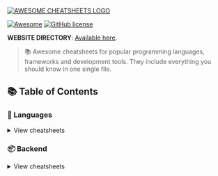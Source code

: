[![AWESOME CHEATSHEETS LOGO](_design/cover_github@2x.png)](https://lecoupa.github.io/awesome-cheatsheets/)

[![Awesome](https://awesome.re/badge.svg)](https://awesome.re) [![GitHub license](https://img.shields.io/badge/license-MIT-blue.svg)](https://github.com/LeCoupa/awesome-cheatsheets/blob/master/LICENSE)

**WEBSITE DIRECTORY**: [Available here](https://lecoupa.github.io/awesome-cheatsheets/).

> 📚 Awesome cheatsheets for popular programming languages, frameworks and development tools. They include everything you should know in one single file.

## 📚 Table of Contents

### 📃 Languages

<details>
<summary>View cheatsheets</summary>

#### Command line interface

- [Bash](languages/bash.sh)

#### Imperative

- [Python](languages/python.md)

</details>

### 📦 Backend

<details>
<summary>View cheatsheets</summary>

#### Python



### 🌐 Frontend

<details>
<summary>View cheatsheets</summary>

#### Basics

- [HTML5](frontend/html5.html)
- [CSS3](frontend/css3.css)

#### Frameworks

- None

### 🗃️ Databases

<details>
<summary>View cheatsheets</summary>

#### SQL

- [MySQL](databases/mysql.sh)

#### NoSQL

- [Redis](databases/redis.sh)
  </details>

### 🔧 Tools

<details>
<summary>View cheatsheets</summary>

#### Development

- [cURL](tools/curl.sh)
- [Drush](tools/drush.sh)
- [Elasticsearch](tools/elasticsearch.js)
- [Emmet](tools/emmet.md)
- [Git](tools/git.sh)
- [Sublime Text](tools/sublime_text.md)
- [VIM](tools/vim.txt)
- [Visual Studio Code](tools/vscode.md)


#### Infrastructure

- [Docker](tools/docker.sh)
- [Nginx](tools/nginx.sh)
- [Ubuntu](tools/ubuntu.sh)
  </details>

## 🙌🏼 README IS HARD TO WRITE

